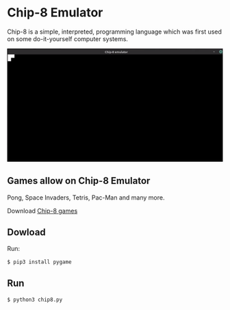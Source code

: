 # Chip-8 Emulator

Chip-8 is a simple, interpreted, programming language which was first used on
some do-it-yourself computer systems.

![Demonstration of chip-8 emulator](demo.gif)

## Games allow on Chip-8 Emulator

Pong, Space Invaders, Tetris, Pac-Man and many more.

Download [Chip-8 games][c8game]

## Dowload

Run:

    $ pip3 install pygame

## Run

    $ python3 chip8.py

[c8game]: https://www.zophar.net/pdroms/chip8/chip-8-games-pack.html
